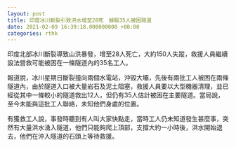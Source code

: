 ```yaml
---
layout: post
title: 印度冰川斷裂引致洪水增至28死　據報35人被困隧道
date: 2021-02-09 16:39:18.000000000 +08:00
categories: rthk
---
```


印度北部冰川斷裂導致山洪暴發，增至28人死亡，大約150人失蹤，救援人員繼續設法營救可能被困在一條隧道內的35名工人。

報道說，冰川星期日斷裂撞向兩個水電站，沖毀大壩，先後有兩批工人被困在兩條隧道內，由於隧道入口被大量岩石及泥土阻塞，救援人員要以大型機器清理，並已經從其中一條較小的隧道救出12人，但仍有35人估計被困在主要隧道。當局說，至今未能與這批工人聯絡，未知他們身處的位置。

有獲救工人說，事發時聽到有人叫大家快點走，當時工人仍未知道發生甚麼事，突然有大量洪水湧入隧道，他們只能夠爬上頂部，支撐大約一小時後，洪水開始退去，他們在沖入隧道的石頭上等待救援。
